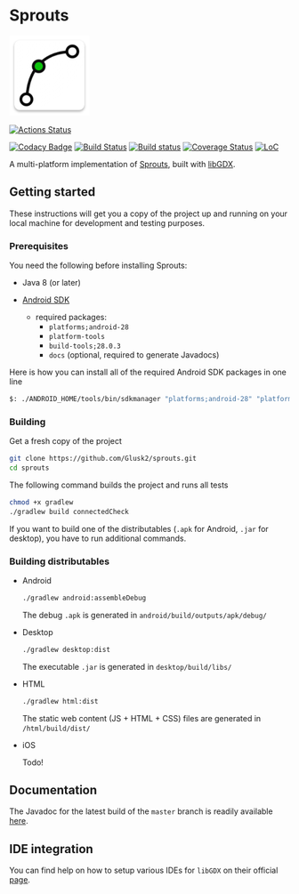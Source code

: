# Sprouts

![logo](android/res/drawable-xxhdpi/ic_launcher.png)

[![Actions Status](https://github.com/Glusk2/sprouts/workflows/Automated%20Comment%20Release/badge.svg?event=issue_comment)](https://github.com/Glusk2/sprouts/actions)

[![Codacy Badge](https://api.codacy.com/project/badge/Grade/239591577a9a4a83ab80bbd2f6fcfdea)](https://app.codacy.com/app/Glusk2/sprouts?utm_source=github.com&utm_medium=referral&utm_content=Glusk2/sprouts&utm_campaign=Badge_Grade_Dashboard)
[![Build Status](https://travis-ci.com/Glusk2/sprouts.svg?branch=master)](https://travis-ci.com/Glusk2/sprouts)
[![Build status](https://ci.appveyor.com/api/projects/status/8p0xficdfjn90odb/branch/master?svg=true)](https://ci.appveyor.com/project/Glusk2/sprouts/branch/master)
[![Coverage Status](https://coveralls.io/repos/github/Glusk2/sprouts/badge.svg?branch=master)](https://coveralls.io/github/Glusk2/sprouts?branch=master)
[![LoC](https://tokei.rs/b1/github/Glusk2/sprouts)](https://github.com/Glusk2/sprouts)

A multi-platform implementation of
[Sprouts](https://en.wikipedia.org/wiki/Sprouts_(game)),
built with [libGDX](https://github.com/libgdx/libgdx).

## Getting started

These instructions will get you a copy of the project up and running on your
local machine for development and testing purposes.

### Prerequisites

You need the following before installing Sprouts:

-   Java 8 (or later)

-   [Android SDK](https://developer.android.com/studio/#command-tools)
    -   required packages:
        -   `platforms;android-28`
        -   `platform-tools`
        -   `build-tools;28.0.3`
        -   `docs` (optional, required to generate Javadocs)

Here is how you can install all of the required Android SDK packages in one
line

```bash
$: ./ANDROID_HOME/tools/bin/sdkmanager "platforms;android-28" "platform-tools" "build-tools;28.0.3" "docs"
```

### Building

Get a fresh copy of the project

```bash
git clone https://github.com/Glusk2/sprouts.git
cd sprouts
```

The following command builds the project and runs all tests

```bash
chmod +x gradlew
./gradlew build connectedCheck
```

If you want to build one of the distributables (`.apk` for Android, `.jar` for
desktop), you have to run additional commands.

### Building distributables

-   Android

    ```bash
    ./gradlew android:assembleDebug
    ```

    The debug `.apk` is generated in `android/build/outputs/apk/debug/`

-   Desktop

    ```bash
    ./gradlew desktop:dist
    ```

    The executable `.jar` is generated in `desktop/build/libs/`

-   HTML

    ```bash
    ./gradlew html:dist
    ```

    The static web content (JS + HTML + CSS) files are generated in `/html/build/dist/`

-   iOS

    Todo!

## Documentation

The Javadoc for the latest build of the `master` branch is readily available
[here](https://glusk2.github.io/sprouts/).

## IDE integration

You can find help on how to setup various IDEs for `libGDX` on their official
[page](https://libgdx.badlogicgames.com/documentation/gettingstarted/Setting%20Up.html).
